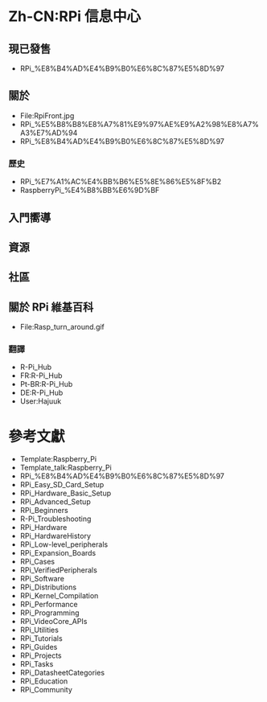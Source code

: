 # Zh-CN:RPi 信息中心
## 現已發售
* RPi_%E8%B4%AD%E4%B9%B0%E6%8C%87%E5%8D%97
## 關於
* File:RpiFront.jpg
* RPi_%E5%B8%B8%E8%A7%81%E9%97%AE%E9%A2%98%E8%A7%A3%E7%AD%94
* RPi_%E8%B4%AD%E4%B9%B0%E6%8C%87%E5%8D%97
### 歷史
* RPi_%E7%A1%AC%E4%BB%B6%E5%8E%86%E5%8F%B2
* RaspberryPi_%E4%B8%BB%E6%9D%BF
## 入門嚮導
## 資源
## 社區
## 關於 RPi 維基百科
* File:Rasp_turn_around.gif
### 翻譯
* R-Pi_Hub
* FR:R-Pi_Hub
* Pt-BR:R-Pi_Hub
* DE:R-Pi_Hub
* User:Hajuuk
# 參考文獻
* Template:Raspberry_Pi
* Template_talk:Raspberry_Pi
* RPi_%E8%B4%AD%E4%B9%B0%E6%8C%87%E5%8D%97
* RPi_Easy_SD_Card_Setup
* RPi_Hardware_Basic_Setup
* RPi_Advanced_Setup
* RPi_Beginners
* R-Pi_Troubleshooting
* RPi_Hardware
* RPi_HardwareHistory
* RPi_Low-level_peripherals
* RPi_Expansion_Boards
* RPi_Cases
* RPi_VerifiedPeripherals
* RPi_Software
* RPi_Distributions
* RPi_Kernel_Compilation
* RPi_Performance
* RPi_Programming
* RPi_VideoCore_APIs
* RPi_Utilities
* RPi_Tutorials
* RPi_Guides
* RPi_Projects
* RPi_Tasks
* RPi_DatasheetCategories
* RPi_Education
* RPi_Community
